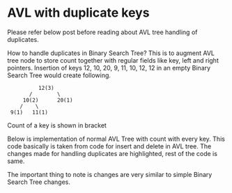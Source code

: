 # AVL with duplicate keys

Please refer below post before reading about AVL tree handling of duplicates.

How to handle duplicates in Binary Search Tree?
This is to augment AVL tree node to store count together with regular fields like key, left and right pointers. 
Insertion of keys 12, 10, 20, 9, 11, 10, 12, 12 in an empty Binary Search Tree would create following. 
```
          12(3)
       /        \
     10(2)      20(1)
    /    \       
 9(1)   11(1)   
```
Count of a key is shown in bracket

Below is implementation of normal AVL Tree with count with every key. This code basically is taken from code for insert and delete in AVL tree. The changes made for handling duplicates are highlighted, rest of the code is same.

The important thing to note is changes are very similar to simple Binary Search Tree changes. 